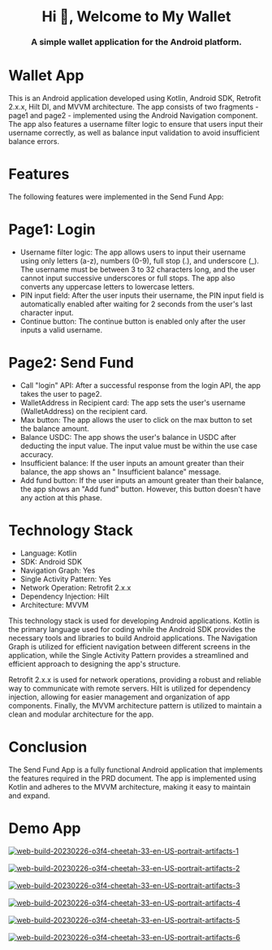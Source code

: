 <h1 align="center">Hi 👋, Welcome to My Wallet</h1>
<h3 align="center">A simple wallet application for the Android platform.</h3>

# Wallet App
This is an Android application developed using Kotlin, Android SDK, Retrofit 2.x.x, Hilt DI, and
MVVM architecture. The app consists of two fragments - page1 and page2 - implemented using the
Android Navigation component. The app also features a username filter logic to ensure that users
input their username correctly, as well as balance input validation to avoid insufficient balance
errors.

# Features
The following features were implemented in the Send Fund App:

# Page1: Login
- Username filter logic: The app allows users to input their username using only letters (a-z),
numbers (0-9), full stop (.), and underscore (_). The username must be between 3 to 32 characters
long, and the user cannot input successive underscores or full stops. The app also converts any
uppercase letters to lowercase letters.
- PIN input field: After the user inputs their username, the PIN input field is automatically enabled
after waiting for 2 seconds from the user's last character input.
- Continue button: The continue button is enabled only after the user inputs a valid username.

# Page2: Send Fund
- Call "login" API: After a successful response from the login API, the app takes the user to page2.
- WalletAddress in Recipient card: The app sets the user's username (WalletAddress) on the recipient
card.
- Max button: The app allows the user to click on the max button to set the balance amount.
- Balance USDC: The app shows the user's balance in USDC after deducting the input value. The input
value must be within the use case accuracy.
- Insufficient balance: If the user inputs an amount greater than their balance, the app shows an "
Insufficient balance" message.
- Add fund button: If the user inputs an amount greater than their balance, the app shows an "Add
fund" button. However, this button doesn't have any action at this phase.

# Technology Stack

- Language: Kotlin
- SDK: Android SDK
- Navigation Graph: Yes
- Single Activity Pattern: Yes
- Network Operation: Retrofit 2.x.x
- Dependency Injection: Hilt
- Architecture: MVVM

This technology stack is used for developing Android applications. Kotlin is the primary language
used for coding while the Android SDK provides the necessary tools and libraries to build Android
applications. The Navigation Graph is utilized for efficient navigation between different screens in
the application, while the Single Activity Pattern provides a streamlined and efficient approach to
designing the app's structure.

Retrofit 2.x.x is used for network operations, providing a robust and reliable way to communicate
with remote servers. Hilt is utilized for dependency injection, allowing for easier management and
organization of app components. Finally, the MVVM architecture pattern is utilized to maintain a
clean and modular architecture for the app.

# Conclusion
The Send Fund App is a fully functional Android application that implements the features required in
the PRD document. The app is implemented using Kotlin and adheres to the MVVM architecture, making
it easy to maintain and expand.

# Demo App

<a href="https://postimg.cc/Lqbx994k" target="_blank"><img src="https://i.postimg.cc/Lqbx994k/web-build-20230226-o3f4-cheetah-33-en-US-portrait-artifacts-1.png" alt="web-build-20230226-o3f4-cheetah-33-en-US-portrait-artifacts-1"/></a><br/><br/>
<a href="https://postimg.cc/jwnZCpCp" target="_blank"><img src="https://i.postimg.cc/jwnZCpCp/web-build-20230226-o3f4-cheetah-33-en-US-portrait-artifacts-2.png" alt="web-build-20230226-o3f4-cheetah-33-en-US-portrait-artifacts-2"/></a><br/><br/>
<a href="https://postimg.cc/m1xV9mHt" target="_blank"><img src="https://i.postimg.cc/m1xV9mHt/web-build-20230226-o3f4-cheetah-33-en-US-portrait-artifacts-3.png" alt="web-build-20230226-o3f4-cheetah-33-en-US-portrait-artifacts-3"/></a><br/><br/>
<a href="https://postimg.cc/y3Fjy0mn" target="_blank"><img src="https://i.postimg.cc/y3Fjy0mn/web-build-20230226-o3f4-cheetah-33-en-US-portrait-artifacts-4.png" alt="web-build-20230226-o3f4-cheetah-33-en-US-portrait-artifacts-4"/></a><br/><br/>
<a href="https://postimg.cc/vcs3HSyK" target="_blank"><img src="https://i.postimg.cc/vcs3HSyK/web-build-20230226-o3f4-cheetah-33-en-US-portrait-artifacts-5.png" alt="web-build-20230226-o3f4-cheetah-33-en-US-portrait-artifacts-5"/></a><br/><br/>
<a href="https://postimg.cc/PNZSHngZ" target="_blank"><img src="https://i.postimg.cc/PNZSHngZ/web-build-20230226-o3f4-cheetah-33-en-US-portrait-artifacts-6.png" alt="web-build-20230226-o3f4-cheetah-33-en-US-portrait-artifacts-6"/></a><br/><br/>

